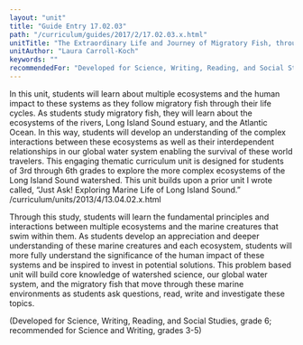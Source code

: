 ```yaml
---
layout: "unit"
title: "Guide Entry 17.02.03"
path: "/curriculum/guides/2017/2/17.02.03.x.html"
unitTitle: "The Extraordinary Life and Journey of Migratory Fish, through the Connecticut Watershed, the Long Island Sound, and the Atlantic Ocean"
unitAuthor: "Laura Carroll-Koch"
keywords: ""
recommendedFor: "Developed for Science, Writing, Reading, and Social Studies, grade 6; recommended for Science and Writing, grades 3-5"
---
```

<main>
<p>
In this unit, students will learn about multiple ecosystems and the human impact to these systems as they follow migratory fish through their life cycles. As students study migratory fish, they will learn about the ecosystems of the rivers, Long Island Sound estuary, and the Atlantic Ocean. In this way, students will develop an understanding of the complex interactions between these ecosystems as well as their interdependent relationships in our global water system enabling the survival of these world travelers. This engaging thematic curriculum unit is designed for students of 3rd through 6th grades to explore the more complex ecosystems of the Long Island Sound watershed. This unit builds upon a prior unit I wrote called, “Just Ask! Exploring Marine Life of Long Island Sound.” /curriculum/units/2013/4/13.04.02.x.html
</p>
<p>
Through this study, students will learn the fundamental principles and interactions between multiple ecosystems and the marine creatures that swim within them. As students develop an appreciation and deeper understanding of these marine creatures and each ecosystem, students will more fully understand the significance of the human impact of these systems and be inspired to invest in potential solutions. This problem based unit will build core knowledge of watershed science, our global water system, and the migratory fish that move through these marine environments as students ask questions, read, write and investigate these topics.
</p>
<p>
(Developed for Science, Writing, Reading, and Social Studies, grade 6; recommended for Science and Writing, grades 3-5)
</p>
</main>
